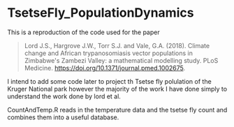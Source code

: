 # TsetseFly_PopulationDynamics
 
This is a reproduction of the code used for the paper
> <span xmlns:cc="http://creativecommons.org/ns#" property="cc:attributionName">Lord J.S., Hargrove J.W., Torr S.J. and Vale, G.A. (2018). Climate change and African trypanosomiasis vector populations in Zimbabwe's Zambezi Valley: a mathematical modelling study.
PLoS Medicine. https://doi.org/10.1371/journal.pmed.1002675.

I intend to add some code later to project th Tsetse fly polulation of the Kruger National park
however the majority of the work I have done simply to understand the work done by lord et al.

CountAndTemp.R reads in the temperature data and the tsetse fly count and combines them into
a useful database.